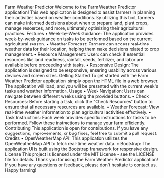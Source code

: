 Farm Weather Predictor
Welcome to the Farm Weather Predictor application! This web application is designed to assist farmers in planning their activities based on weather conditions. By utilizing this tool, farmers can make informed decisions about when to prepare land, plant crops, manage resources, and more, ultimately optimizing their agricultural practices.
Features
•	Week-by-Week Guidance: The application provides week-by-week guidance on tasks to be performed based on the current agricultural season.
•	Weather Forecast: Farmers can access real-time weather data for their location, helping them make decisions related to crop management.
•	Resource Management: Users can check if essential resources like land readiness, rainfall, seeds, fertilizer, and labor are available before proceeding with tasks.
•	Responsive Design: The application is designed to be responsive, ensuring usability across various devices and screen sizes.
Getting Started
To get started with the Farm Weather Predictor application, simply open the HTML file in a web browser. The application will load, and you will be presented with the current week's tasks and weather information.
Usage
•	Week Navigation: Users can navigate between different weeks using the provided buttons.
•	Check Resources: Before starting a task, click the "Check Resources" button to ensure that all necessary resources are available.
•	Weather Forecast: View real-time weather information to plan agricultural activities effectively.
•	Task Instructions: Each week provides specific instructions for tasks to be performed. Follow these instructions to manage your farm efficiently.
Contributing
This application is open for contributions. If you have any suggestions, improvements, or bug fixes, feel free to submit a pull request.
Credits
•	OpenWeatherMap API: This application utilizes the OpenWeatherMap API to fetch real-time weather data.
•	Bootstrap: The application UI is built using the Bootstrap framework for responsive design.
License
This project is licensed under the MIT License - see the LICENSE file for details.
Thank you for using the Farm Weather Predictor application! If you have any questions or feedback, please don't hesitate to contact us. Happy farming! 

